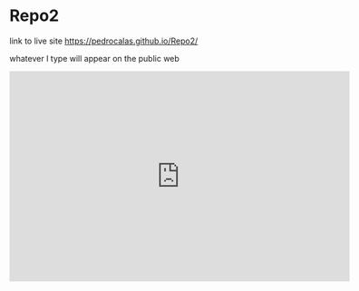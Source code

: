 # Repo2

link to live site https://pedrocalas.github.io/Repo2/

whatever I type will appear on the public web
<iframe width="600" height="371" seamless frameborder="0" scrolling="no" src="https://docs.google.com/spreadsheets/d/1FsDeWym3hHLN517jofR9neM2fbUKab5G1hU-bDS47ao/pubchart?oid=1765968311&amp;format=interactive"></iframe>
